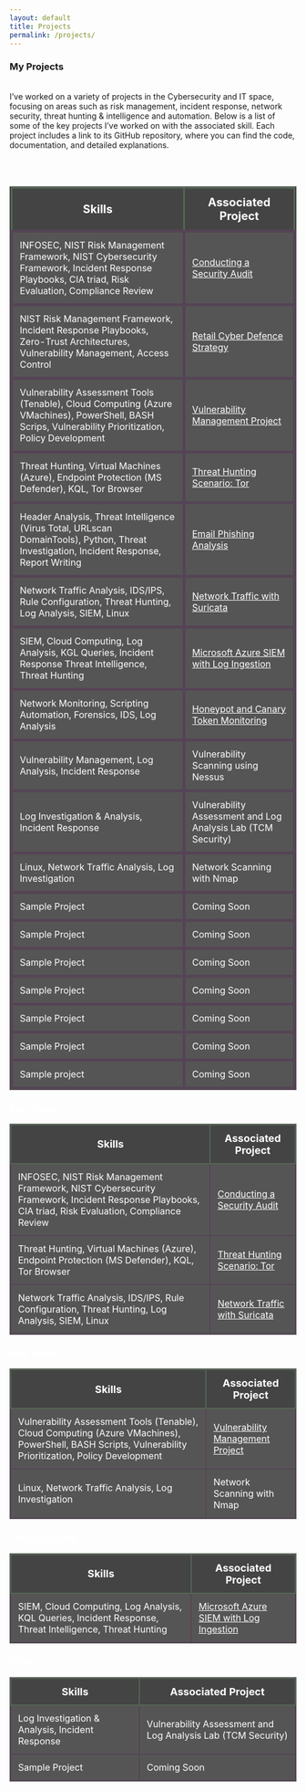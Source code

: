 ```yaml
---
layout: default
title: Projects
permalink: /projects/
---
```



### **My Projects**
<br>
I’ve worked on a variety of projects in the Cybersecurity and IT space, focusing on areas such as risk management, incident response, network security, threat hunting & intelligence and automation. Below is a list of some of the key projects I’ve worked on with the associated skill. Each project includes a link to its GitHub repository, where you can find the code, documentation, and detailed explanations.

<br><br>




<table style="width:100%; background-color:#333; color:#fff; border-collapse:collapse; border:1px solid #555;">
  <thead>
    <tr style="background-color:#444;">
      <th style="font-size: 20px; padding:12px; border:3px solid #565;">Skills</th>
      <th style="font-size: 20px; padding:12px; border:3px solid #565;">Associated Project</th>
    </tr>
  </thead>
  <tbody>
    <tr style="background-color:#555;">
      <td style="padding:12px; border:5px solid #545;">
        INFOSEC, NIST Risk Management Framework, NIST Cybersecurity Framework,  
        Incident Response Playbooks, CIA triad, Risk Evaluation, Compliance Review
      </td>
      <td style="padding:12px; border:5px solid #545;">
        <a href="https://github.com/JKopal101/Conducting-a-Security-Audit" style="color:white;">
          Conducting a Security Audit
        </a>
      </td>
    </tr>
    <tr style="background-color:#555;">
      <td style="padding:12px; border:5px solid #545;">
        NIST Risk Management Framework, Incident Response Playbooks,  
        Zero-Trust Architectures, Vulnerability Management, Access Control
      </td>
      <td style="padding:12px; border:5px solid #545;">
        <a href="https://github.com/JKopal101/Retail-Cyber-Defence-Strategy" style="color:white;">
          Retail Cyber Defence Strategy
        </a>
      </td>
    </tr>
    <tr style="background-color:#555;">
      <td style="padding:12px; border:5px solid #545;"> Vulnerability Assessment Tools (Tenable), Cloud Computing (Azure VMachines), 
        PowerShell, BASH Scrips, Vulnerability Prioritization, Policy Development 
      </td> 
      <td style="padding:12px; border:5px solid #545;">
        <a href="https://github.com/JKopal101/vulnerability-management-project" style="color:white;">Vulnerability Management Project</a>
      </td>
    </tr>
    <tr style="background-color:#555;">
      <td style="padding:12px; border:5px solid #545;">Threat Hunting, Virtual Machines (Azure), Endpoint Protection (MS Defender), KQL,
        Tor Browser </td>
      <td style="padding:12px; border:5px solid #545;">
        <a href="https://github.com/JKopal101/threat-hunting-scenario-tor" style="color:white;">Threat Hunting Scenario: Tor</a>
      </td>
    </tr>
    <tr style="background-color:#555;">
      <td style="padding:12px; border:5px solid #545;">Header Analysis, Threat Intelligence (Virus Total, URLscan DomainTools), Python, Threat Investigation, Incident Response, Report Writing </td>
      <td style="padding:12px; border:5px solid #545;">
        <a href="https://github.com/JKopal101/email-phishing-analysis" style="color:white;">Email Phishing Analysis</a>
      </td>
    </tr>
    <tr style="background-color:#555;">
      <td style="padding:12px; border:5px solid #545;">Network Traffic Analysis, IDS/IPS, Rule Configuration, 
        Threat Hunting, Log Analysis, SIEM, Linux </td>
      <td style="padding:12px; border:5px solid #545;">
        <a href="https://github.com/JKopal101/network-traffic-with-suricata" style="color:white;">Network Traffic with Suricata</a>
      </td>
    </tr>
    <tr style="background-color:#555;">
      <td style="padding:12px; border:5px solid #545;">SIEM, Cloud Computing, Log Analysis, KGL Queries, Incident Response
      Threat Intelligence, Threat Hunting</td>
      <td style="padding:12px; border:5px solid #545;">
        <a href="https://github.com/JKopal101/ms-azure-with-siem" style="color:white;">Microsoft Azure SIEM with Log Ingestion</a>
        </td>
    </tr>
    <tr style="background-color:#555;">
      <td style="padding:12px; border:5px solid #545;">Network Monitoring, Scripting Automation, Forensics, IDS, Log Analysis</td>
      <td style="padding:12px; border:5px solid #545;">
        <a href="https://github.com/JKopal101/honeypot--and-canary-token-monitoring" style="color:white;">Honeypot and Canary Token Monitoring</a>
      </td>
    </tr>
    <tr style="background-color:#555;">
      <td style="padding:12px; border:5px solid #545;">Vulnerability Management, Log Analysis, Incident Response</td>
      <td style="padding:12px; border:5px solid #545;">Vulnerability Scanning using Nessus</td>
    </tr>
    <tr style="background-color:#555;">
      <td style="padding:12px; border:5px solid #545;">Log Investigation & Analysis, Incident Response</td>
      <td style="padding:12px; border:5px solid #545;">Vulnerability Assessment and Log Analysis Lab (TCM Security)</td>
    </tr>
    <tr style="background-color:#555;">
      <td style="padding:12px; border:5px solid #545;">Linux, Network Traffic Analysis, Log Investigation</td>
      <td style="padding:12px; border:5px solid #545;">Network Scanning with Nmap</td>
    </tr>
    <tr style="background-color:#555;">
      <td style="padding:12px; border:5px solid #545;">Sample Project</td>
      <td style="padding:12px; border:5px solid #545;">Coming Soon</td>
    </tr>
    <tr style="background-color:#555;">
      <td style="padding:12px; border:5px solid #545;">Sample Project</td>
      <td style="padding:12px; border:5px solid #545;">Coming Soon</td>
    </tr>
    <tr style="background-color:#555;">
      <td style="padding:12px; border:5px solid #545;">Sample Project</td>
      <td style="padding:12px; border:5px solid #545;">Coming Soon</td>
    </tr>
    <tr style="background-color:#555;">
      <td style="padding:12px; border:5px solid #545;">Sample Project</td>
      <td style="padding:12px; border:5px solid #545;">Coming Soon</td>
    </tr>
    <tr style="background-color:#555;">
      <td style="padding:12px; border:5px solid #545;">Sample Project</td>
      <td style="padding:12px; border:5px solid #545;">Coming Soon</td>
    </tr>
    <tr style="background-color:#555;">
      <td style="padding:12px; border:5px solid #545;">Sample Project</td>
      <td style="padding:12px; border:5px solid #545;">Coming Soon</td>
    </tr>
    <tr style="background-color:#555;">
      <td style="padding:12px; border:5px solid #545;">Sample project</td>
      <td style="padding:12px; border:5px solid #545;">Coming Soon</td>
    </tr>
  </tbody>
</table>






<h3 style="color: #fff;">Blue Team</h3>
<table style="width:100%; background-color:#333; color:#fff; border-collapse:collapse; border:1px solid #555; table-layout:fixed;">
  <thead>
    <tr style="background-color:#444;">
      <th style="font-size: 18px; padding:12px; border:2px solid #565;">Skills</th>
      <th style="font-size: 18px; padding:12px; border:2px solid #565;">Associated Project</th>
    </tr>
  </thead>
  <tbody>
    <tr style="background-color:#555;">
      <td style="padding:12px; border:2px solid #545;">INFOSEC, NIST Risk Management Framework, NIST Cybersecurity Framework, Incident Response Playbooks, CIA triad, Risk Evaluation, Compliance Review</td>
      <td style="padding:12px; border:2px solid #545;"><a href="https://github.com/JKopal101/Conducting-a-Security-Audit" style="color:white;">Conducting a Security Audit</a></td>
    </tr>
    <tr style="background-color:#555;">
      <td style="padding:12px; border:2px solid #545;">Threat Hunting, Virtual Machines (Azure), Endpoint Protection (MS Defender), KQL, Tor Browser</td>
      <td style="padding:12px; border:2px solid #545;"><a href="https://github.com/JKopal101/threat-hunting-scenario-tor" style="color:white;">Threat Hunting Scenario: Tor</a></td>
    </tr>
    <tr style="background-color:#555;">
      <td style="padding:12px; border:2px solid #545;">Network Traffic Analysis, IDS/IPS, Rule Configuration, Threat Hunting, Log Analysis, SIEM, Linux</td>
      <td style="padding:12px; border:2px solid #545;"><a href="https://github.com/JKopal101/network-traffic-with-suricata" style="color:white;">Network Traffic with Suricata</a></td>
    </tr>
  </tbody>
</table>

<h3 style="color: #fff;">Red Team</h3>
<table style="width:100%; background-color:#333; color:#fff; border-collapse:collapse; border:1px solid #555; table-layout:fixed;">
  <thead>
    <tr style="background-color:#444;">
      <th style="font-size: 18px; padding:12px; border:2px solid #565;">Skills</th>
      <th style="font-size: 18px; padding:12px; border:2px solid #565;">Associated Project</th>
    </tr>
  </thead>
  <tbody>
    <tr style="background-color:#555;">
      <td style="padding:12px; border:2px solid #545;">Vulnerability Assessment Tools (Tenable), Cloud Computing (Azure VMachines), PowerShell, BASH Scripts, Vulnerability Prioritization, Policy Development</td>
      <td style="padding:12px; border:2px solid #545;"><a href="https://github.com/JKopal101/vulnerability-management-project" style="color:white;">Vulnerability Management Project</a></td>
    </tr>
    <tr style="background-color:#555;">
      <td style="padding:12px; border:2px solid #545;">Linux, Network Traffic Analysis, Log Investigation</td>
      <td style="padding:12px; border:2px solid #545;">Network Scanning with Nmap</td>
    </tr>
  </tbody>
</table>

<h3 style="color: #fff;">Cloud Security</h3>
<table style="width:100%; background-color:#333; color:#fff; border-collapse:collapse; border:1px solid #555; table-layout:fixed;">
  <thead>
    <tr style="background-color:#444;">
      <th style="font-size: 18px; padding:12px; border:2px solid #565;">Skills</th>
      <th style="font-size: 18px; padding:12px; border:2px solid #565;">Associated Project</th>
    </tr>
  </thead>
  <tbody>
    <tr style="background-color:#555;">
      <td style="padding:12px; border:2px solid #545;">SIEM, Cloud Computing, Log Analysis, KQL Queries, Incident Response, Threat Intelligence, Threat Hunting</td>
      <td style="padding:12px; border:2px solid #545;"><a href="https://github.com/JKopal101/ms-azure-with-siem" style="color:white;">Microsoft Azure SIEM with Log Ingestion</a></td>
    </tr>
  </tbody>
</table>

<h3 style="color: #fff;">Other</h3>
<table style="width:100%; background-color:#333; color:#fff; border-collapse:collapse; border:1px solid #555; table-layout:fixed;">
  <thead>
    <tr style="background-color:#444;">
      <th style="font-size: 18px; padding:12px; border:2px solid #565;">Skills</th>
      <th style="font-size: 18px; padding:12px; border:2px solid #565;">Associated Project</th>
    </tr>
  </thead>
  <tbody>
    <tr style="background-color:#555;">
      <td style="padding:12px; border:2px solid #545;">Log Investigation & Analysis, Incident Response</td>
      <td style="padding:12px; border:2px solid #545;">Vulnerability Assessment and Log Analysis Lab (TCM Security)</td>
    </tr>
    <tr style="background-color:#555;">
      <td style="padding:12px; border:2px solid #545;">Sample Project</td>
      <td style="padding:12px; border:2px solid #545;">Coming Soon</td>
    </tr>
  </tbody>
</table>


















